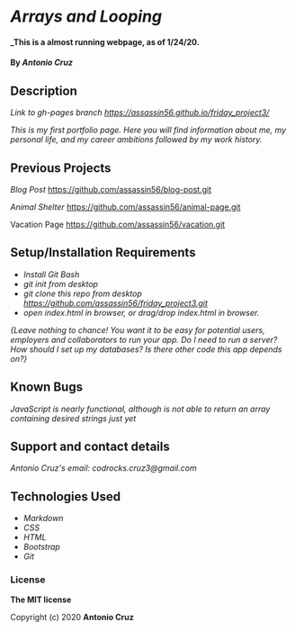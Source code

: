 # _Arrays and Looping_

#### _This is a almost running webpage, as of 1/24/20.

#### By _**Antonio Cruz**_

## Description

_Link to gh-pages branch_
_https://assassin56.github.io/friday_project3/_

_This is my first portfolio page. Here you will find information about me, my personal life, and my career ambitions followed by my work history._

## Previous Projects

_Blog Post_
https://github.com/assassin56/blog-post.git

_Animal Shelter_
https://github.com/assassin56/animal-page.git

Vacation Page
https://github.com/assassin56/vacation.git
## Setup/Installation Requirements

* _Install Git Bash_
* _git init from desktop_
* _git clone this repo from desktop https://github.com/assassin56/friday_project3.git_
* _open index.html in browser, or drag/drop index.html in browser._

_{Leave nothing to chance! You want it to be easy for potential users, employers and collaborators to run your app. Do I need to run a server? How should I set up my databases? Is there other code this app depends on?}_

## Known Bugs

_JavaScript is nearly functional, although is not able to return an array containing desired strings just yet_

## Support and contact details

_Antonio Cruz's email:_
_codrocks.cruz3@gmail.com_

## Technologies Used

* _Markdown_
* _CSS_
* _HTML_
* _Bootstrap_
* _Git_

### License

**The MIT license**

Copyright (c) 2020 **Antonio Cruz**